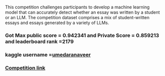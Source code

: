 <h>This competition challenges participants to develop a machine learning model that can accurately detect whether an essay was written by a student or an LLM. 
  The competition dataset comprises a mix of student-written essays and essays generated by a variety of LLMs<h/>.

### Got Max public score = 0.942341 and Private Score = 0.859213 and leaderboard rank =2179
### kaggle username =[umedaranaveer](https://www.kaggle.com/umedaranaveer)
### [Competition link](https://www.kaggle.com/competitions/llm-detect-ai-generated-text/overview)

